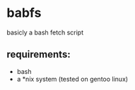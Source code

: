 # babfs
basicly a bash fetch script
## requirements:
- bash
- a *nix system (tested on gentoo linux)
